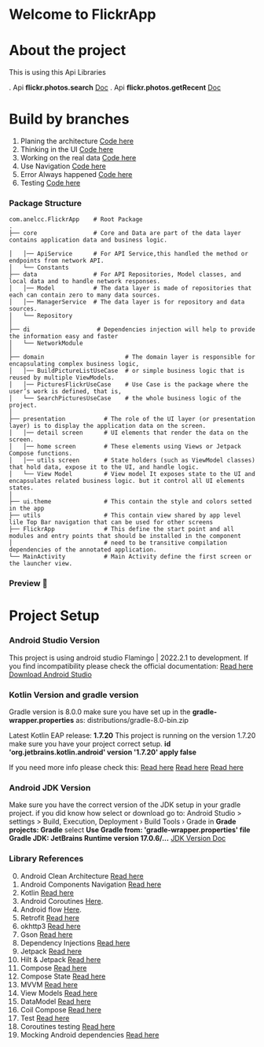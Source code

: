 # Welcome to FlickrApp

# About the project
This is using this Api Libraries 

. Api **flickr.photos.search** [Doc](https://www.flickr.com/services/api/flickr.photos.search.html)
. Api **flickr.photos.getRecent** [Doc](https://www.flickr.com/services/api/flickr.photos.getRecent.html)


# Build by branches

1. Planing the architecture [Code here](https://github.com/AnelCC/FlickrApp/pull/1)
0. Thinking in the UI [Code here](https://github.com/AnelCC/FlickrApp/pull/2)
0. Working on the real data [Code here](https://github.com/AnelCC/FlickrApp/pull/3)
0. Use Navigation [Code here](https://github.com/AnelCC/FlickrApp/pull/4)
0. Error Always happened [Code here](https://github.com/AnelCC/FlickrApp/pull/5)
0. Testing [Code here](https://github.com/AnelCC/FlickrApp/pull/6)


### Package Structure

```
com.anelcc.FlickrApp    # Root Package
.
├── core                # Core and Data are part of the data layer contains application data and business logic. 

│   │── ApiService      # For API Service,this handled the method or endpoints from network API.
│   └── Constants      
├── data                # For API Repositories, Model classes, and  local data and to handle network responses.
│   │── Model           # The data layer is made of repositories that each can contain zero to many data sources.
│   │── ManagerService  # The data layer is for repository and data sources. 
│   └── Repository             
│
├── di                   # Dependencies injection will help to provide the information easy and faster
│   └── NetworkModule    
│
├── domain                       # The domain layer is responsible for encapsulating complex business logic, 
│   │── BuildPictureListUseCase  # or simple business logic that is reused by multiple ViewModels. 
│   │── PicturesFlickrUseCase    # Use Case is the package where the user’s work is defined, that is,
│   └── SearchPicturesUseCase    # the whole business logic of the project.
│
├── presentation           # The role of the UI layer (or presentation layer) is to display the application data on the screen. 
│   │── detail screen      # UI elements that render the data on the screen. 
│   │── home screen        # These elements using Views or Jetpack Compose functions.
│   │── utils screen       # State holders (such as ViewModel classes) that hold data, expose it to the UI, and handle logic.
│   └── View Model         # View model It exposes state to the UI and encapsulates related business logic. but it control all UI elements states.
│
├── ui.theme               # This contain the style and colors setted in the app
├── utils                  # This contain view shared by app level lile Top Bar navigation that can be used for other screens
├── FlickrApp              # This define the start point and all modules and entry points that should be installed in the component 
│                          # need to be transitive compilation dependencies of the annotated application.
└── MainActivity           # Main Activity define the first screen or the launcher view.
```


### Preview 🎉


# Project Setup
### Android Studio Version
This project is using android studio Flamingo | 2022.2.1 to development. 
If you find incompatibility please check the official documentation:
[Read here](https://developer.android.com/build/releases/gradle-plugin#android_gradle_plugin_and_android_studio_compatibility) 
[Download Android Studio](https://developer.android.com/studio?gclid=CjwKCAjwov6hBhBsEiwAvrvN6J06MsyTHC2vc6OaC3UmQMKKGS53eT4uH49OKzbIxLOPJk0eWotbUBoC2PwQAvD_BwE&gclsrc=aw.ds) 

### Kotlin Version and gradle version
Gradle version is 8.0.0 make sure you have set up in the **gradle-wrapper.properties** as:
distributions/gradle-8.0-bin.zip

Latest Kotlin EAP release: **1.7.20**
This project is running on the version 1.7.20 make sure you have your project correct setup.
**id 'org.jetbrains.kotlin.android' version '1.7.20' apply false**

If you need more info please check this:
[Read here](https://developer.android.com/jetpack/androidx/releases/compose-kotlin)
[Read here](https://kotlinlang.org/docs/install-eap-plugin.html)
[Read here](https://kotlinlang.org/docs/whatsnew1720.html#support-for-kotlin-k2-compiler-plugins)


### Android JDK Version
Make sure you have the correct version of the JDK setup in your gradle project. 
if you did know how select or download go to: 
Android Studio > settings > Build, Execution, Deployment › Build Tools › Grade
in **Grade projects: Gradle** select 
**Use Gradle from: 'gradle-wrapper.properties' file
Gradle JDK: JetBrains Runtime version 17.0.6/...**
[JDK Version Doc](https://www.oracle.com/java/technologies/javase/17-0-6-relnotes.html)

### Library References
0. Android Clean Architecture [Read here](https://developer.android.com/topic/architecture)
1. Android Components Navigation [Read here](https://developer.android.com/jetpack/docs/guide)
0. Kotlin [Read here](https://developer.android.com/kotlin/ktx)
0. Android Coroutines [Here](https://developer.android.com/kotlin/coroutines).
0. Android flow [Here](https://developer.android.com/kotlin/flow).
0. Retrofit [Read here](https://square.github.io/retrofit/)
0. okhttp3 [Read here](https://square.github.io/okhttp/)
0. Gson [Read here](https://github.com/google/gson#readme)
0. Dependency Injections  [Read here](https://developer.android.com/training/dependency-injection/hilt-android)
0. Jetpack [Read here](https://developer.android.com/jetpack/getting-started)
0. Hilt & Jetpack  [Read here](https://developer.android.com/jetpack/androidx/releases/hilt)
0. Compose [Read here](https://developer.android.com/jetpack/androidx/releases/compose-ui)
0. Compose State [Read here](https://developer.android.com/jetpack/compose/state)
0. MVVM [Read here](https://blog.mindorks.com/mvc-mvp-mvvm-architecture-in-android)
0. View Models [Read here](https://developer.android.com/topic/libraries/architecture/viewmodel)
0. DataModel [Read here](https://developer.android.com/topic/libraries/architecture/viewmodel)
0. Coil Compose  [Read here](https://developer.android.com/jetpack/compose/graphics/images/loading)
0. Test  [Read here](https://developer.android.com/studio/test/test-in-android-studio#:~:text=Click%20Run%20%3E%20Edit%20Configurations%20from,test%20type%2C%20and%20test%20class.)
0. Coroutines testing  [Read here](https://developer.android.com/kotlin/coroutines/test)
0. Mocking Android dependencies  [Read here](https://developer.android.com/training/testing/local-tests#mocking-dependencies)
